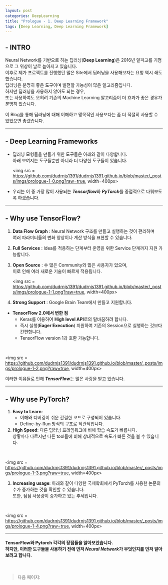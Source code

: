 ```yaml
---
layout: post
categories: DeepLearning
title: "Prologue - 1. Deep Learning Framework"
tags: [Deep Learning, Deep Learning Framework]
---
```


## - INTRO
Neural Network를 기반으로 하는 딥러닝(**Deep Learning**)은 2016년 알파고를 기점으로 그 위상이 날로 높아지고 있습니다.<br> 이후로 제가 프로젝트를 진행했던 많은 Site에서 딥러닝을 사용해보자는 요청 역시 쇄도했습니다. <br> 딥러닝은 분명히 좋은 도구이며 발전할 가능성이 많은 알고리즘입니다. <br> 하지만 딥러닝을 사용하지 않아도 되는 경우, <br> 또는 사용하여도 오히려 기존의 Machine Learning 알고리즘이 더 효과가 좋은 경우가 분명히 있습니다.<br>

이 Blog를 통해 딥러닝에 대해 이해하고 맹목적인 사용보다는 좀 더 적절히 사용할 수 있었으면 좋겠습니다. 

---

## - Deep Learning Frameworks

- 딥러닝 모형들을 만들기 위한 도구들은 아래와 같이 다양합니다. <br> 아래 보여지는 도구들뿐만 아니라 더 다양한 도구들이 있습니다. 

    <img src = https://github.com/dudrnjs1391/dudrnjs1391.github.io/blob/master/_posts/imgs/prologue-1-0.png?raw=true, width=400px>


* 우리는 이 중 가장 많이 사용되는 ***Tensorflow***와 ***PyTorch***를 중점적으로 다뤄보도록 하겠습니다.

---

## - Why use TensorFlow?

1. **Data Flow Graph** : Neural Network 구조를 만들고 실행하는 것이 편리하며 <br> 여러 파라미터들의 변화 양상이나 계산 방식을 표현할 수 있습니다.
2. **Full Services** : Idea를 적용하는 단계부터 운영을 위한 Service 단계까지 지원 가능합니다.
3. **Open Source** : 수 많은 Community와 많은 사용자가 있으며,<br> 이로 인해 여러 새로운 기술이 빠르게 적용됩니다. 

    <img src = https://github.com/dudrnjs1391/dudrnjs1391.github.io/blob/master/_posts/imgs/prologue-1-1.png?raw=true, width=400px>

4. **Strong Support** : Google Brain Team에서 만들고 지원합니다.

- **TensorFlow 2.0에서 변한 점**
    - Keras를 이용하여 **High level API**로의 탈바꿈하려 합니다.
    - 즉시 실행(**Eager Execution**) 지원하여 기존의 Session으로 실행하는 것보다 간편합니다.
    - TensorFlow version 1과 호환 가능합니다.
<br>

<img src = https://github.com/dudrnjs1391/dudrnjs1391.github.io/blob/master/_posts/imgs/prologue-1-2.png?raw=true, width=400px>
<br>

이러한 이유들로 인해 ***TensorFlow***는 많은 사랑을 받고 있습니다.

---

## - Why use PyTorch?

1. **Easy to Learn**: 
    - 이해와 디버깅이 쉬운 간결한 코드로 구성되어 있습니다.
    - Define-by-Run 방식의 구조로 직관적입니다.
2. **High Speed**: 다른 딥러닝 프레임워크에 비해 학습 속도가 빠릅니다.<br> 상황마다 다르지만 다른 tool들에 비해 상대적으로 속도가 빠른 것을 볼 수 있습니다.
<br>

<img src = https://github.com/dudrnjs1391/dudrnjs1391.github.io/blob/master/_posts/imgs/prologue-1-3.png?raw=true, width=400px>
<br>

3. **Increasing usage**: 아래와 같이 다양한 국제학회에서 PyTorch를 사용한 논문의 수가 증가하는 것을 확인할 수 있습니다.<br> 또한, 점점 사용량이 증가하고 있는 추세입니다.
<br>

<img src = https://github.com/dudrnjs1391/dudrnjs1391.github.io/blob/master/_posts/imgs/prologue-1-4.png?raw=true, width=400px>
<br>

---

#### TensorFlow와 Pytorch 각각의 장점들을 알아보았습니다.<br> 하지만, 이러한 도구들을 사용하기 전에 먼저 ***Neural Network***가 무엇인지를 먼저 알아보려고 합니다.
<br>

> 다음 페이지: 